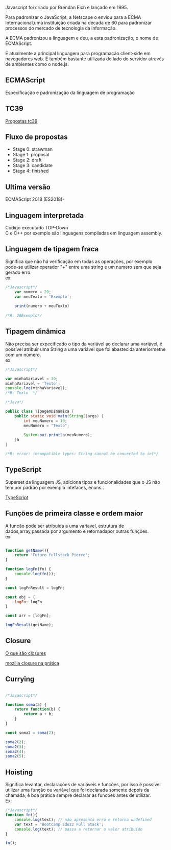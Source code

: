 Javascript foi criado por Brendan Eich e lançado em 1995.

Para padronizar o JavaScript, a Netscape o enviou para a ECMA Internacional,uma instituição criada na década de 60 para padronizar processos do mercado de tecnologia da informação.

A ECMA padronizou a linguagem e deu, a esta padronização, o nome de ECMAScript.

É atualmente a principal linguagem para programação client-side em navegadores web. É também bastante utilizada do lado do servidor através de ambientes como o node.js.


## ECMAScript
Especificação e padronização da linguagem de programação

## TC39

[Propostas tc39](https://github.com/tc39/proposals)

## Fluxo de propostas
- Stage 0: strawman
- Stage 1: proposal
- Stage 2: draft
- Stage 3: candidate
- Stage 4: finished

## Ultima versão

ECMAScript 2018 (ES2018)-

## Linguagem interpretada

Código executado TOP-Down  
C e C++ por exemplo são linguagens compiladas em linguagem assembly.

## Linguagem de tipagem fraca

Significa que não há verificação em todas as operações, por exemplo pode-se utilizar operador "+" entre uma string e um numero sem que seja gerado erro.  
ex:  
```javascript
/*Javascript*/  
    var numero = 20;
    var meuTexto = 'Exemplo';
    
    print(numero + meuTexto)
    
/*R: 20Exemplo*/  
```
## Tipagem dinâmica
Não precisa ser expecificado o tipo da variável ao declarar uma variável, é possível atribuir uma String a uma variável que foi abastecida anteriormetne com um número.  
ex:

```javascript  
/*Javascript*/  

var minhaVariavel = 30;    
minhaVariavel = 'Texto';  
console.log(minhaVariavel);
/*R: Texto  */
```

  
```java
/*Java*/  

public class TipagemDinamica {
	public static void main(String[]args) {
		int meuNumero = 10;
		meuNumero = "Texto";
		
		System.out.println(meuNumero);
	}h
}

/*R: error: incompatible types: String cannot be converted to int*/  
```
## TypeScript
Superset da linguagem JS, adiciona tipos e funcionalidades que o JS não tem por padrão por exemplo intefaces, enuns..  

[TypeScript](https://www.typescriptlang.org/play)

## Funções de primeira classe e ordem maior

A funcão pode ser atribuida a uma variavel, estrutura de dados,array,passada por argumento e retornadapor outras funções.  
ex:  

```javascript  

function getName(){
	return 'Futuro fullstack Pierre';
}

function logFn(fn) {
	console.log(fn());
}

const logFnResult = logFn;

const obj = {
	logFn: logFn
}

const arr = [logFn];

logFnResult(getName);

```

## Closure

[O que são closures](https://medium.com/@stephanowallace/javascript-mas-afinal-o-que-s%C3%A3o-closures-4d67863ca9fc)  

[mozilla closure na prática](https://developer.mozilla.org/pt-BR/docs/Web/JavaScript/Closures#closures_na_pr%C3%A1tica)  

## Currying

```javascript

/*Javascript*/  

function soma(a) {
	return function(b) {
		return a + b;
	}
}

const soma2 = soma(2);

soma2(2);
soma2(3);
soma2(4);
soma2(5);

```

## Hoisting

Significa levantar, declarações de variáveis e funcões, por isso é possível utilizar uma função ou variável que foi declarada somente depois da chamada, é boa prática sempre declarar as funcoes antes de utilizar.  
Ex:  

```javascript
/*Javascript*/  
function fn(){
	console.log(text); // não apresenta erro e retorna undefined
	var text = 'Bootcamp Eduzz Full Stack';
	console.log(text); // passa a retornar o valor atribuído
}

fn();

```


